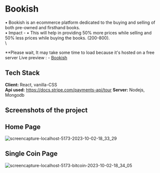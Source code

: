 
# Bookish


•	Bookish is an ecommerce platform dedicated to the buying and selling of both pre-owned and firsthand books.\
•	Impact - •	This will help in providing 50% more prices while selling and 50% less prices while buying the books. (200-800).\
\

**Please wait, It may take some time to load because it's hosted on a free server
Live preview : - [Bookish](https://bookish-8avz.onrender.com/)


## Tech Stack

**Client:** React, vanilla-CSS\
**Api used:** https://docs.stripe.com/payments-api/tour
**Server:** Nodejs, Mongodb


## Screenshots of the project

  ## Home Page

![screencapture-localhost-5173-2023-10-02-18_33_29](https://github.com/DevKartikBhardwaj/coinstein/assets/102840713/d04569b0-a85c-41d2-ab7a-6178f60cae25)


  ## Single Coin Page

  ![screencapture-localhost-5173-bitcoin-2023-10-02-18_34_05](https://github.com/DevKartikBhardwaj/coinstein/assets/102840713/f9a95685-5531-4390-bde4-51aee9fb3dc5)
